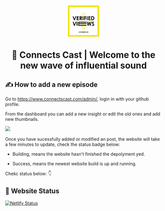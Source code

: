 <p align="center">
  <a href="https://www.connectscast.com/" target="_blank" rel="noopener noreferrer">
    <img alt="Connects Cast Logo" src="https://raw.githubusercontent.com/giopunt/verified-views-poc/master/src/images/logo.jpg" width="100" />
  </a>
</p>
<h1 align="center">
  🎤 Connects Cast | Welcome to the new wave of influential sound
</h1>

## ✍️ How to add a new episode

Go to https://www.connectscast.com/admin/, login in with your github profile.

From the dashboard you can add a new insight or edit the old ones and add new thumbnails.

![](static/admin.png)

Once you have sucessfully added or modified an post, the website will take a few minutes to update, check the status badge below: 

- Building, means the website hasn't finished the depolyment yed.

- Success, means the newest website build is up and running. 

Chekc status below: 👇

## 💫 Website Status

[![Netlify Status](https://api.netlify.com/api/v1/badges/38df8ac4-4205-4676-a9f8-d2d9c1c2904a/deploy-status)](https://app.netlify.com/sites/jolly-kepler-7b26db/deploys)

